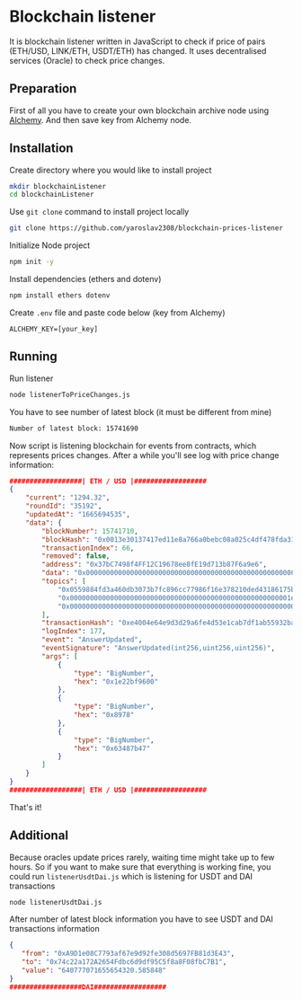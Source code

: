 # Blockchain listener

It is blockchain listener written in JavaScript to check if price of pairs (ETH/USD, LINK/ETH, USDT/ETH) has changed. It uses decentralised services (Oracle) to check price changes.

## Preparation
First of all you have to create your own blockchain archive node using [Alchemy](https://www.alchemy.com/). And then save key from Alchemy node.

## Installation
Create directory where you would like to install project
```bash
mkdir blockchainListener
cd blockchainListener
```
Use `git clone` command to install project locally
```bash
git clone https://github.com/yaroslav2308/blockchain-prices-listener
```
Initialize Node project
```bash
npm init -y
```
Install dependencies (ethers and dotenv)
```bash
npm install ethers dotenv
```
Create `.env` file and paste code below (key from Alchemy)
```
ALCHEMY_KEY=[your_key]
```

## Running
Run listener 
```bash
node listenerToPriceChanges.js
```
You have to see number of latest block (it must be different from mine)
```bash
Number of latest block: 15741690
```
Now script is listening blockchain for events from contracts, which represents prices changes. After a while you'll see log with price change information:
```json
##################| ETH / USD |##################
{
    "current": "1294.32",
    "roundId": "35192",
    "updatedAt": "1665694535",
    "data": {
        "blockNumber": 15741710,
        "blockHash": "0x0013e30137417ed11e8a766a0bebc08a025c4df478fda310da8480db0537b3df",
        "transactionIndex": 66,
        "removed": false,
        "address": "0x37bC7498f4FF12C19678ee8fE19d713b87F6a9e6",
        "data": "0x0000000000000000000000000000000000000000000000000000000063487b47",
        "topics": [
            "0x0559884fd3a460db3073b7fc896cc77986f16e378210ded43186175bf646fc5f",
            "0x0000000000000000000000000000000000000000000000000000001e22bf9600",
            "0x0000000000000000000000000000000000000000000000000000000000008978"
        ],
        "transactionHash": "0xe4004e64e9d3d29a6fe4d53e1cab7df1ab55932ba43a285a02f0be97d00abba5",
        "logIndex": 177,
        "event": "AnswerUpdated",
        "eventSignature": "AnswerUpdated(int256,uint256,uint256)",
        "args": [
            {
                "type": "BigNumber",
                "hex": "0x1e22bf9600"
            },
            {
                "type": "BigNumber",
                "hex": "0x8978"
            },
            {
                "type": "BigNumber",
                "hex": "0x63487b47"
            }
        ]
    }
}
##################| ETH / USD |##################
```
That's it!

## Additional
Because oracles update prices rarely, waiting time might take up to few hours. So if you want to make sure that everything is working fine, you could run `listenerUsdtDai.js` which is listening for USDT and DAI transactions
```bash
node listenerUsdtDai.js
```
After number of latest block information you have to see USDT and DAI transactions information 
```json
{
   "from": "0xA9D1e08C7793af67e9d92fe308d5697FB81d3E43",
   "to": "0x74c22a172A2654Fdbc6d9df95C5f8a8F08fbC7B1",
   "value": "640777071655654320.585848"
}
##################DAI##################
```